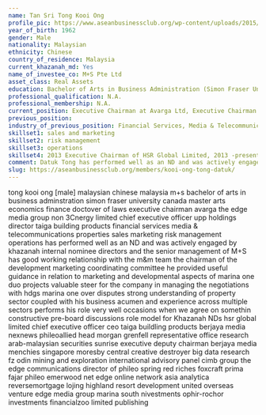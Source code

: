 ```yaml
---
name: Tan Sri Tong Kooi Ong
profile_pic: https://www.aseanbusinessclub.org/wp-content/uploads/2015/09/img-Kooi-Ong-Tong.jpg
year_of_birth: 1962
gender: Male
nationality: Malaysian 
ethnicity: Chinese
country_of_residence: Malaysia 
current_khazanah_md: Yes
name_of_investee_co: M+S Pte Ltd
asset_class: Real Assets
education: Bachelor of Arts in Business Administration (Simon Fraser University, Canada), Master of Arts in Economics and Finance (Simon Fraser University, Canada), Doctor of Laws (Honoris Causa) (Simon Fraser University, Canada)
professional_qualification: N.A.
professional_membership: N.A.
current_position: Executive Chairman at Avarga Ltd, Executive Chairman at The Edge Media Group, Non-Executive Chairman of 3Cnergy Limited, Executive Chairman and Chief Executive Officer of UPP Holdings Limited, Director; Taiga Building Products
previous_position: 
industry_of_previous_position: Financial Services, Media & Telecommunications, Properties
skillset1: sales and marketing
skillset2: risk management
skillset3: operations
skillset4: 2013 Executive Chairman of HSR Global Limited, 2013 -present interim chief executive officer of HSR Global Limited, 2005 - 2008 CEO of Taiga Building Porducts Ltd., 2000-2008 CEO of Berjaya Media Bhd. (Nexnews Bhd.), 1990 founded PhileoAllied Bhd.
comment: Datuk Tong has performed well as an ND and was actively engaged by Khazanah’s Internal Nominee Directors and the senior management of M+S. He has good working relationship with the M&M team. As the Chairman of the Development & Marketing Coordinating Committee, he provided useful guidance in relation to marketing and developmental aspects of Marina One and DUO projects. Further, he also provided valuable steer for the company in managing the negotiations with HDGS (main contractor of Marina One) over disputes. Datuk Tong has a strong understanding of property sector, and coupled with his business acumen and experience across multiple sectors performs his role very well. On occasions when we don’t agree on something, we have had constructive pre-board discussions. He is a role model for Khazanah NDs. 
slug: https://aseanbusinessclub.org/members/kooi-ong-tong-datuk/
---
```


tong kooi ong [male] malaysian chinese malaysia m+s bachelor of arts in business adminstration simon fraser university canada master arts economics finance doctover of laws executive chairman avarga the edge media group non 3Cnergy limited chief executive officer upp holdings director taiga building products financial services media & telecommunications properties sales marketing risk management operations has performed well as an ND and was actively engaged by khazanah internal nominee directors and the senior management of M+S has good working relationship with the m&m team the chairman of the development marketing coordinating committee he provided useful guidance in relation to marketing and developmental aspects of marina one duo projects valuable steer for the company in managing the negotiations with hdgs marina one over disputes strong understanding of property sector coupled with his business acumen and experience across multiple sectors performs his role very well occasions when we agree on somethin constructive pre-board discussions role model for Khazanah NDs hsr global limited chief executive officer ceo taiga buildling products berjaya media nexnews phileoallied head morgan grenfell representative office research arab-malaysian securities sunrise executive deputy chairman berjaya media menchies singapore moresby central creative destroyer big data research fz odin mining and exploration international advisory panel cimb group the edge communications director of phileo spring red riches foxcraft prima fajar phileo emerwood net edge online network asia analytica reversemortgage lojing highland resort development united overseas venture edge media group marina south nivestments ophir-rochor investments financialzoo limited publishing
